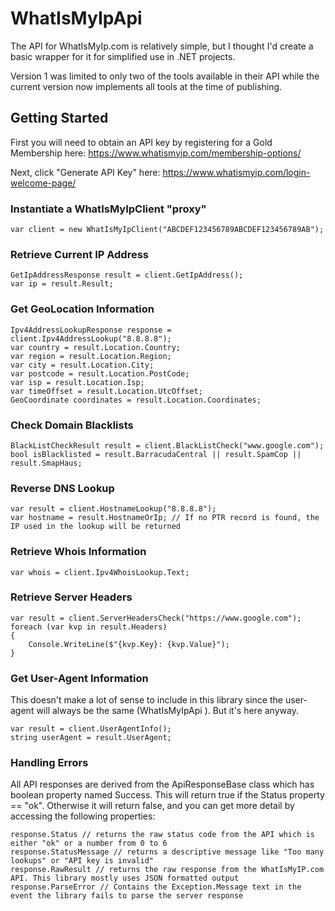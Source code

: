 # WhatIsMyIpApi

The API for WhatIsMyIp.com is relatively simple, but I thought I'd create a basic wrapper for it for simplified use in .NET projects.

Version 1 was limited to only two of the tools available in their API while the current version now implements all tools at the time of publishing.

## Getting Started
First you will need to obtain an API key by registering for a Gold Membership here: https://www.whatismyip.com/membership-options/

Next, click "Generate API Key" here: https://www.whatismyip.com/login-welcome-page/

### Instantiate a WhatIsMyIpClient "proxy"
    var client = new WhatIsMyIpClient("ABCDEF123456789ABCDEF123456789AB");

### Retrieve Current IP Address
    GetIpAddressResponse result = client.GetIpAddress();
    var ip = result.Result;

### Get GeoLocation Information
    Ipv4AddressLookupResponse response = client.Ipv4AddressLookup("8.8.8.8");
    var country = result.Location.Country;
    var region = result.Location.Region;
    var city = result.Location.City;
    var postcode = result.Location.PostCode;
    var isp = result.Location.Isp;
    var timeOffset = result.Location.UtcOffset;
    GeoCoordinate coordinates = result.Location.Coordinates;

### Check Domain Blacklists
    BlackListCheckResult result = client.BlackListCheck("www.google.com");
    bool isBlacklisted = result.BarracudaCentral || result.SpamCop || result.SmapHaus;

### Reverse DNS Lookup
    var result = client.HostnameLookup("8.8.8.8");
    var hostname = result.HostnameOrIp; // If no PTR record is found, the IP used in the lookup will be returned

### Retrieve Whois Information
    var whois = client.Ipv4WhoisLookup.Text;

### Retrieve Server Headers
    var result = client.ServerHeadersCheck("https://www.google.com");
    foreach (var kvp in result.Headers)
    {
        Console.WriteLine($"{kvp.Key}: {kvp.Value}");
    }

### Get User-Agent Information
This doesn't make a lot of sense to include in this library since the user-agent will always be the same (WhatIsMyIpApi <version>). But it's here anyway.
    
    var result = client.UserAgentInfo();
    string userAgent = result.UserAgent;

### Handling Errors
All API responses are derived from the ApiResponseBase class which has boolean property named Success. This will return true if the Status property == "ok". Otherwise it will return false, and you can get more detail by accessing the following properties:

    response.Status // returns the raw status code from the API which is either "ok" or a number from 0 to 6
    response.StatusMessage // returns a descriptive message like "Too many lookups" or "API key is invalid"
    response.RawResult // returns the raw response from the WhatIsMyIP.com API. This library mostly uses JSON formatted output
    response.ParseError // Contains the Exception.Message text in the event the library fails to parse the server response

